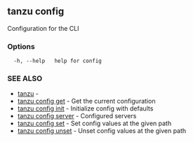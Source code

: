 ## tanzu config

Configuration for the CLI

### Options

```
  -h, --help   help for config
```

### SEE ALSO

* [tanzu](tanzu.md)	 - 
* [tanzu config get](tanzu_config_get.md)	 - Get the current configuration
* [tanzu config init](tanzu_config_init.md)	 - Initialize config with defaults
* [tanzu config server](tanzu_config_server.md)	 - Configured servers
* [tanzu config set](tanzu_config_set.md)	 - Set config values at the given path
* [tanzu config unset](tanzu_config_unset.md)	 - Unset config values at the given path

